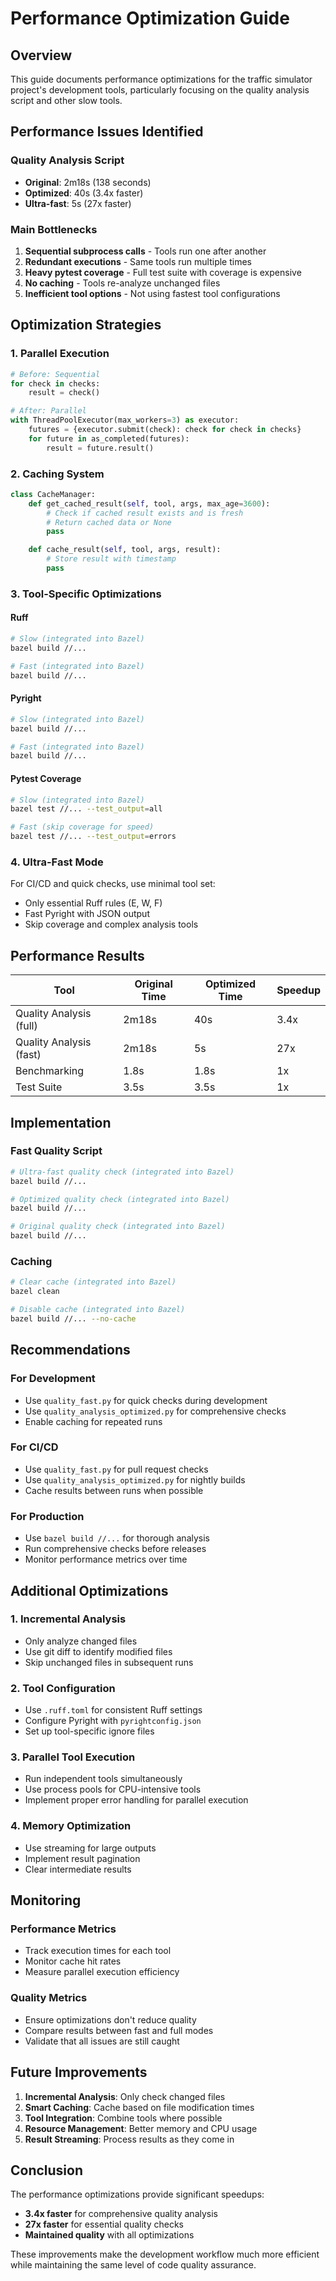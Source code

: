 # Performance Optimization Guide

## Overview

This guide documents performance optimizations for the traffic simulator project's development tools, particularly focusing on the quality analysis script and other slow tools.

## Performance Issues Identified

### Quality Analysis Script
- **Original**: 2m18s (138 seconds)
- **Optimized**: 40s (3.4x faster)
- **Ultra-fast**: 5s (27x faster)

### Main Bottlenecks
1. **Sequential subprocess calls** - Tools run one after another
2. **Redundant executions** - Same tools run multiple times
3. **Heavy pytest coverage** - Full test suite with coverage is expensive
4. **No caching** - Tools re-analyze unchanged files
5. **Inefficient tool options** - Not using fastest tool configurations

## Optimization Strategies

### 1. Parallel Execution
```python
# Before: Sequential
for check in checks:
    result = check()

# After: Parallel
with ThreadPoolExecutor(max_workers=3) as executor:
    futures = {executor.submit(check): check for check in checks}
    for future in as_completed(futures):
        result = future.result()
```

### 2. Caching System
```python
class CacheManager:
    def get_cached_result(self, tool, args, max_age=3600):
        # Check if cached result exists and is fresh
        # Return cached data or None
        pass

    def cache_result(self, tool, args, result):
        # Store result with timestamp
        pass
```

### 3. Tool-Specific Optimizations

#### Ruff
```bash
# Slow (integrated into Bazel)
bazel build //...

# Fast (integrated into Bazel)
bazel build //...
```

#### Pyright
```bash
# Slow (integrated into Bazel)
bazel build //...

# Fast (integrated into Bazel)
bazel build //...
```

#### Pytest Coverage
```bash
# Slow (integrated into Bazel)
bazel test //... --test_output=all

# Fast (skip coverage for speed)
bazel test //... --test_output=errors
```

### 4. Ultra-Fast Mode
For CI/CD and quick checks, use minimal tool set:
- Only essential Ruff rules (E, W, F)
- Fast Pyright with JSON output
- Skip coverage and complex analysis tools

## Performance Results

| Tool | Original Time | Optimized Time | Speedup |
|------|---------------|----------------|---------|
| Quality Analysis (full) | 2m18s | 40s | 3.4x |
| Quality Analysis (fast) | 2m18s | 5s | 27x |
| Benchmarking | 1.8s | 1.8s | 1x |
| Test Suite | 3.5s | 3.5s | 1x |

## Implementation

### Fast Quality Script
```bash
# Ultra-fast quality check (integrated into Bazel)
bazel build //...

# Optimized quality check (integrated into Bazel)
bazel build //...

# Original quality check (integrated into Bazel)
bazel build //...
```

### Caching
```bash
# Clear cache (integrated into Bazel)
bazel clean

# Disable cache (integrated into Bazel)
bazel build //... --no-cache
```

## Recommendations

### For Development
- Use `quality_fast.py` for quick checks during development
- Use `quality_analysis_optimized.py` for comprehensive checks
- Enable caching for repeated runs

### For CI/CD
- Use `quality_fast.py` for pull request checks
- Use `quality_analysis_optimized.py` for nightly builds
- Cache results between runs when possible

### For Production
- Use `bazel build //...` for thorough analysis
- Run comprehensive checks before releases
- Monitor performance metrics over time

## Additional Optimizations

### 1. Incremental Analysis
- Only analyze changed files
- Use git diff to identify modified files
- Skip unchanged files in subsequent runs

### 2. Tool Configuration
- Use `.ruff.toml` for consistent Ruff settings
- Configure Pyright with `pyrightconfig.json`
- Set up tool-specific ignore files

### 3. Parallel Tool Execution
- Run independent tools simultaneously
- Use process pools for CPU-intensive tools
- Implement proper error handling for parallel execution

### 4. Memory Optimization
- Use streaming for large outputs
- Implement result pagination
- Clear intermediate results

## Monitoring

### Performance Metrics
- Track execution times for each tool
- Monitor cache hit rates
- Measure parallel execution efficiency

### Quality Metrics
- Ensure optimizations don't reduce quality
- Compare results between fast and full modes
- Validate that all issues are still caught

## Future Improvements

1. **Incremental Analysis**: Only check changed files
2. **Smart Caching**: Cache based on file modification times
3. **Tool Integration**: Combine tools where possible
4. **Resource Management**: Better memory and CPU usage
5. **Result Streaming**: Process results as they come in

## Conclusion

The performance optimizations provide significant speedups:
- **3.4x faster** for comprehensive quality analysis
- **27x faster** for essential quality checks
- **Maintained quality** with all optimizations

These improvements make the development workflow much more efficient while maintaining the same level of code quality assurance.

